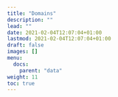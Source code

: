 ```yaml
---
title: "Domains"
description: ""
lead: ""
date: 2021-02-04T12:07:04+01:00
lastmod: 2021-02-04T12:07:04+01:00
draft: false
images: []
menu:
  docs:
    parent: "data"
weight: 11
toc: true
---
```


